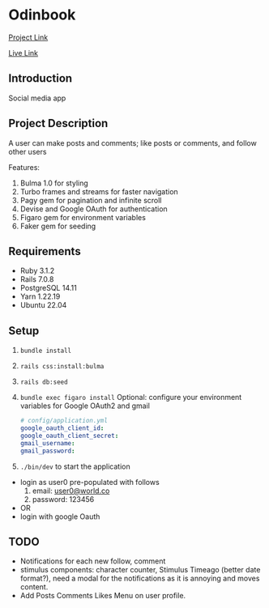 # Odinbook

[Project Link](https://www.theodinproject.com/lessons/ruby-on-rails-rails-final-project)

[Live Link](https://mclpio-odinbook.fly.dev)

## Introduction
Social media app

## Project Description
A user can make posts and comments; like posts or comments, and follow other users

Features:
1. Bulma 1.0 for styling
2. Turbo frames and streams for faster navigation
3. Pagy gem for pagination and infinite scroll
4. Devise and Google OAuth for authentication
5. Figaro gem for environment variables
6. Faker gem for seeding

## Requirements
* Ruby 3.1.2
* Rails 7.0.8
* PostgreSQL 14.11
* Yarn 1.22.19
* Ubuntu 22.04

## Setup
1. ```bundle install```
2. ```rails css:install:bulma```
3. ```rails db:seed```
4. ```bundle exec figaro install```
   Optional: configure your environment variables for Google OAuth2 and gmail
   ```yaml
   # config/application.yml
   google_oauth_client_id:
   google_oauth_client_secret:
   gmail_username:
   gmail_password:
   ```

5. ```./bin/dev``` to start the application

* login as user0 pre-populated with follows
  1. email: user0@world.co
  2. password: 123456
* OR
* login with google Oauth

## TODO
* Notifications for each new follow, comment
* stimulus components: character counter, Stimulus Timeago (better date format?), need a modal for the notifications as it is annoying and moves content.
* Add Posts Comments Likes Menu on user profile.
